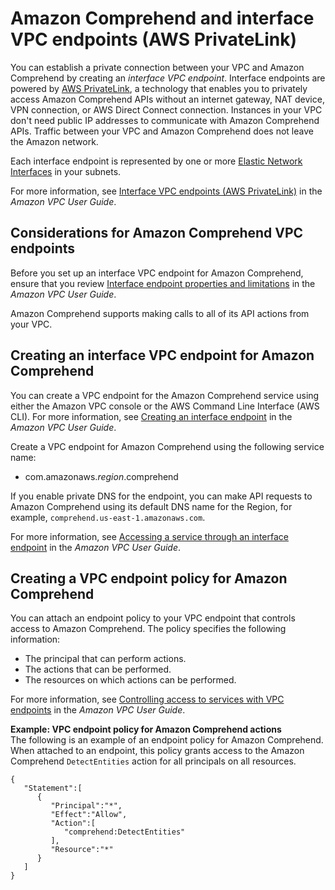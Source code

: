 # Amazon Comprehend and interface VPC endpoints \(AWS PrivateLink\)<a name="vpc-interface-endpoints"></a>

You can establish a private connection between your VPC and Amazon Comprehend by creating an *interface VPC endpoint*\. Interface endpoints are powered by [AWS PrivateLink](http://aws.amazon.com/privatelink), a technology that enables you to privately access Amazon Comprehend APIs without an internet gateway, NAT device, VPN connection, or AWS Direct Connect connection\. Instances in your VPC don't need public IP addresses to communicate with Amazon Comprehend APIs\. Traffic between your VPC and Amazon Comprehend does not leave the Amazon network\. 

Each interface endpoint is represented by one or more [Elastic Network Interfaces](https://docs.aws.amazon.com/AWSEC2/latest/UserGuide/using-eni.html) in your subnets\. 

For more information, see [Interface VPC endpoints \(AWS PrivateLink\)](https://docs.aws.amazon.com/vpc/latest/userguide/vpce-interface.html) in the *Amazon VPC User Guide*\. 

## Considerations for Amazon Comprehend VPC endpoints<a name="vpc-endpoint-considerations"></a>

Before you set up an interface VPC endpoint for Amazon Comprehend, ensure that you review [Interface endpoint properties and limitations](https://docs.aws.amazon.com/vpc/latest/userguide/vpce-interface.html#vpce-interface-limitations) in the *Amazon VPC User Guide*\. 

Amazon Comprehend supports making calls to all of its API actions from your VPC\. 

## Creating an interface VPC endpoint for Amazon Comprehend<a name="vpc-endpoint-create"></a>

You can create a VPC endpoint for the Amazon Comprehend service using either the Amazon VPC console or the AWS Command Line Interface \(AWS CLI\)\. For more information, see [Creating an interface endpoint](https://docs.aws.amazon.com/vpc/latest/userguide/vpce-interface.html#create-interface-endpoint) in the *Amazon VPC User Guide*\.

Create a VPC endpoint for Amazon Comprehend using the following service name: 
+ com\.amazonaws\.*region*\.comprehend

If you enable private DNS for the endpoint, you can make API requests to Amazon Comprehend using its default DNS name for the Region, for example, `comprehend.us-east-1.amazonaws.com`\. 

For more information, see [Accessing a service through an interface endpoint](https://docs.aws.amazon.com/vpc/latest/userguide/vpce-interface.html#access-service-though-endpoint) in the *Amazon VPC User Guide*\.

## Creating a VPC endpoint policy for Amazon Comprehend<a name="vpc-endpoint-policy"></a>

You can attach an endpoint policy to your VPC endpoint that controls access to Amazon Comprehend\. The policy specifies the following information:
+ The principal that can perform actions\.
+ The actions that can be performed\.
+ The resources on which actions can be performed\.

For more information, see [Controlling access to services with VPC endpoints](https://docs.aws.amazon.com/vpc/latest/userguide/vpc-endpoints-access.html) in the *Amazon VPC User Guide*\. 

**Example: VPC endpoint policy for Amazon Comprehend actions**  
The following is an example of an endpoint policy for Amazon Comprehend\. When attached to an endpoint, this policy grants access to the Amazon Comprehend `DetectEntities` action for all principals on all resources\.

```
{
   "Statement":[
      {
         "Principal":"*",
         "Effect":"Allow",
         "Action":[
            "comprehend:DetectEntities"
         ],
         "Resource":"*"
      }
   ]
}
```
